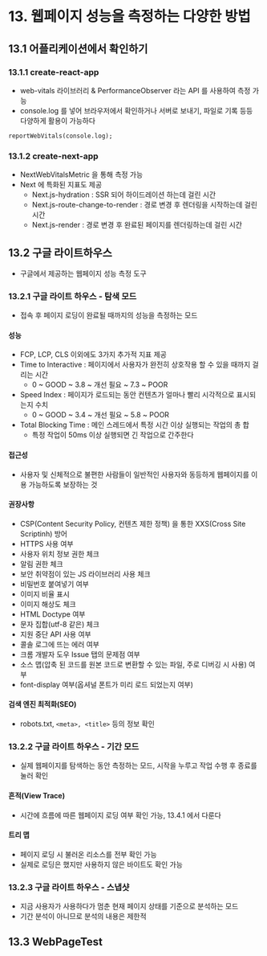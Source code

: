 # 13. 웹페이지 성능을 측정하는 다양한 방법

## 13.1 어플리케이션에서 확인하기

### 13.1.1 create-react-app

- web-vitals 라이브러리 & PerformanceObserver 라는 API 를 사용하여 측정 가능
- console.log 를 넣어 브라우저에서 확인하거나 서버로 보내기, 파일로 기록 등등 다양하게 활용이 가능하다

```tsx
reportWebVitals(console.log);
```

### 13.1.2 create-next-app

- NextWebVitalsMetric 을 통해 측정 가능
- Next 에 특화된 지표도 제공
  - Next.js-hydration : SSR 되어 하이드레이션 하는데 걸린 시간
  - Next.js-route-change-to-render : 경로 변경 후 렌더링을 시작하는데 걸린 시간
  - Next.js-render : 경로 변경 후 완료된 페이지를 렌더링하는데 걸린 시간

## 13.2 구글 라이트하우스

- 구글에서 제공하는 웹페이지 성능 측정 도구

### 13.2.1 구글 라이트 하우스 - 탐색 모드

- 접속 후 페이지 로딩이 완료될 때까지의 성능을 측정하는 모드

#### 성능

- FCP, LCP, CLS 이외에도 3가지 추가적 지표 제공
- Time to Interactive : 페이지에서 사용자가 완전히 상호작용 할 수 있을 때까지 걸리는 시간
  - 0 ~ GOOD ~ 3.8 ~ 개선 필요 ~ 7.3 ~ POOR
- Speed Index : 페이지가 로드되는 동안 컨텐츠가 얼마나 빨리 시각적으로 표시되는지 수치
  - 0 ~ GOOD ~ 3.4 ~ 개선 필요 ~ 5.8 ~ POOR
- Total Blocking Time : 메인 스레드에서 특정 시간 이상 실행되는 작업의 총 합
  - 특정 작업이 50ms 이상 실행되면 긴 작업으로 간주한다

#### 접근성

- 사용자 및 신체적으로 불편한 사람들이 일반적인 사용자와 동등하게 웹페이지를 이용 가능하도록 보장하는 것

#### 권장사항

- CSP(Content Security Policy, 컨텐츠 제한 정책) 을 통한 XXS(Cross Site Scriptinh) 방어
- HTTPS 사용 여부
- 사용자 위치 정보 권한 체크
- 알림 권한 체크
- 보안 취약점이 있는 JS 라이브러리 사용 체크
- 비밀번호 붙여넣기 여부
- 이미지 비율 표시
- 이미지 해상도 체크
- HTML Doctype 여부
- 문자 집합(utf-8 같은) 체크
- 지원 중단 API 사용 여부
- 콜솔 로그에 뜨는 에러 여부
- 크롬 개발자 도우 Issue 탭의 문제점 여부
- 소스 맵(압축 된 코드를 원본 코드로 변환할 수 있는 파일, 주로 디버깅 시 사용) 여부
- font-display 여부(옵셔널 폰트가 미리 로드 되었는지 여부)

#### 검색 엔진 최적화(SEO)

- robots.txt, `<meta>, <title>` 등의 정보 확인

### 13.2.2 구글 라이트 하우스 - 기간 모드

- 실제 웹페이지를 탐색하는 동안 측정하는 모드, 시작을 누루고 작업 수행 후 종료를 눌러 확인

#### 흔적(View Trace)

- 시간에 흐름에 따른 웹페이지 로딩 여부 확인 가능, 13.4.1 에서 다룬다

#### 트리 맵

- 페이지 로딩 시 불러온 리소스를 전부 확인 가능
- 실제로 로딩은 했지만 사용하지 않은 바이트도 확인 가능

### 13.2.3 구글 라이트 하우스 - 스냅샷

- 지금 사용자가 사용하다가 멈춘 현재 페이지 상태를 기준으로 분석하는 모드
- 기간 분석이 아니므로 분석의 내용은 제한적

## 13.3 WebPageTest
